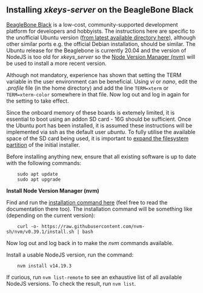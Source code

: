 ## Installing _xkeys-server_ on the BeagleBone Black

[BeagleBone Black](https://beagleboard.org/black) is a low-cost, community-supported development platform for developers and hobbyists. The instructions here are specific to the unofficial Ubuntu version ([from latest available directory here](https://rcn-ee.com/rootfs/ubuntu-armhf/)), although other similar ports e.g. the official Debian installation, should be similar. The Ubuntu release for the Beaglebone is currently 20.04 and the version of NodeJS is too old for _xkeys_server_ so the [Node Version Manager (nvm)](https://github.com/nvm-sh/nvm) will be used to install a more recent version.

Although not mandatory, experience has shown that setting the TERM variable in the user environment can be beneficial. Using _vi_ or _nano_, edit the _.profile_ file (in the home directory) and add the line `TERM=xterm` or `TERM=xterm-color` somewhere in that file. Now log out and log in again for the setting to take effect.

Since the onboard memory of these boards is extemely limited, it is essential to boot using an addon SD card - 16G should be sufficient. Once the Ubuntu port has been installed, it is assumed these instructions will be implemented via ssh as the default user _ubuntu_. To fully utilise the available space of the SD card being used, it is important to [expand the filesystem partition](https://elinux.org/Beagleboard:Expanding_File_System_Partition_On_A_microSD) of the initial installer.

Before installing anything new, ensure that all existing software is up to date with the following commands:
```
    sudo apt update
    sudo apt upgrade
```


**Install Node Version Manager (nvm)**

Find and run the [installation command here](https://github.com/nvm-sh/nvm#installing-and-updating) (feel free to read the documentation there too). The installation command will be something like (depending on the current version):
```
    curl -o- https://raw.githubusercontent.com/nvm-sh/nvm/v0.39.1/install.sh | bash
```
Now log out and log back in to make the _nvm_ commands available.

Install a usable NodeJS version, run the command:
```
    nvm install v14.19.3
```
If curious, run `nvm list-remote` to see an exhaustive list of all available NodeJS versions. To check the result, run `nvm list`.
